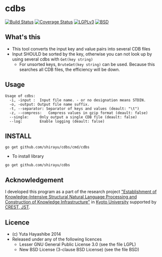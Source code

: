 
# cdbs

[![Build Status](https://travis-ci.org/shirayu/cdbs.svg?branch=master)](https://travis-ci.org/shirayu/cdbs)
[![Coverage Status](https://coveralls.io/repos/shirayu/cdbs/badge.png)](https://coveralls.io/r/shirayu/cdbs)
[![LGPLv3](https://img.shields.io/badge/license-LGPLv3-blue.svg)](LGPLv3)
[![BSD](https://img.shields.io/badge/license-BSD-blue.svg)](BSD)


## What's this

- This tool converts the input key and value pairs into several CDB files
- Input SHOULD be sorted by the key, otherwise you can not look up by using several cdbs with ``Get(key string)``
    - For unsorted keys, ``BruteGet(key string)`` can be used. Because this searches all CDB files, the efficiency will be down.

## Usage
```
Usage of cdbs:
  -i, -input :  Input file name. - or no designation means STDIN.
  -o, -output: Output file name suffix.
  -t, --separator: Separator of keys and values (deault: "\t")
  -z, --compress:   Compress values in gzip format (deault: false)
  --single:     Only output a single CDB file (deault: false)
  --log:        Enable logging (deault: false)
```

## INSTALL

```
go get github.com/shirayu/cdbs/cmd/cdbs
```

- To install library
```
go get github.com/shirayu/cdbs
```

## Acknowledgement

I developed this program as a part of the research project 
["Establishment of Knowledge-Intensive Structural Natural Language Processing and Construction of Knowledge Infrastructure"](http://nlp.ist.i.kyoto-u.ac.jp/CREST/?en)
in [Kyoto University](http://www.kyoto-u.ac.jp/en)
supported by [CREST, JST](http://www.jst.go.jp/kisoken/crest/en/).


## Licence

- (c) Yuta Hayashibe 2014
- Released under any of the following licences
    - Lesser GNU General Public License 3.0 (see the file LGPL)
    - New BSD License (3-clause BSD License) (see the file BSD)

